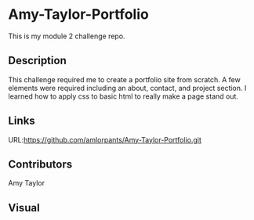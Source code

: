 # Amy-Taylor-Portfolio

This is my module 2 challenge repo.

## Description

This challenge required me to create a portfolio site from scratch. A few elements were required including an about, contact, and project section. I learned how to apply css to basic html to really make a page stand out.

## Links

URL:https://github.com/amlorpants/Amy-Taylor-Portfolio.git

## Contributors

Amy Taylor

## Visual
